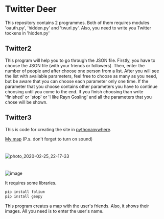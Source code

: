 # Twitter Deer

This repository contains 2 programmes. Both of them requires modules 'oauth.py', 'hidden.py' and 'twurl.py'. Also, you need to write you Twitter tockens in 'hidden.py'

## Twitter2

This program will help you to go through the JSON file. Firstly, you have to choose the JSON file (with your friends or followers). Then, enter the number of people and after choose one person from a list. After you will see the list with available parameters, feel free to choose as many as you need, but be aware that you can choose each parameter only one time. If the parameter that you choose contains other parameters you have to continue choosing until you come to the end. 
If you finish choosing than write 'finished' or 'stop' or 'I like Rayn Gosling' and all the parameters that you chose will be shown.

## Twitter3

This is code for creating the site in [pythonanywhere](https://www.pythonanywhere.com/). 

[My map](http://dianadoe.pythonanywhere.com/)   (P.s. don't forget to turn on sound)
#
![photo_2020-02-25_22-17-33](https://user-images.githubusercontent.com/54356826/75284100-c4a99c80-581c-11ea-9722-3c3ab262be6a.jpg)
#
![image](https://user-images.githubusercontent.com/54356826/75284500-9d070400-581d-11ea-9d68-a6409192579c.png)

It requires some libraries.
```python
pip install folium
pip install geopy
```
This program creates a map with the user's friends. Also, it shows their images. All you need is to enter the user's name.  
